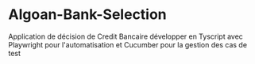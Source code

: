 # Algoan-Bank-Selection
Application  de décision de Credit Bancaire développer en Tyscript avec Playwright pour l'automatisation et Cucumber pour la gestion des cas de test
